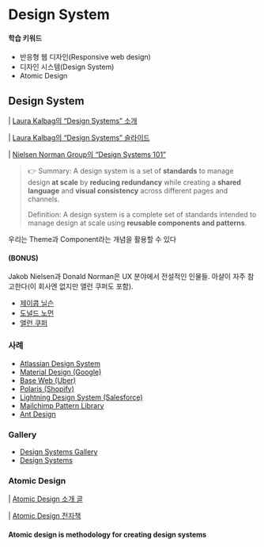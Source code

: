 # Design System

#### 학습 키워드

* 반응형 웹 디자인(Responsive web design)
* 디자인 시스템(Design System)
* Atomic Design

## Design System

\|  [Laura Kalbag의 “Design Systems” 소개](https://24ways.org/2012/design-systems/)

\|  [Laura Kalbag의 “Design Systems” 슬라이드](https://speakerdeck.com/laurakalbag/design-systems-1)

\|  [Nielsen Norman Group의 “Design Systems 101”](https://www.nngroup.com/articles/design-systems-101/)

> 👉 Summary: A design system is a set of **standards** to manage design **at scale** by **reducing redundancy** while creating a **shared language** and **visual consistency** across different pages and channels.
>
> Definition: A design system is a complete set of standards intended to manage design at scale using **reusable components and patterns**.

우리는 Theme과 Component라는 개념을 활용할 수 있다

#### (BONUS)

Jakob Nielsen과 Donald Norman은 UX 분야에서 전설적인 인물들. 아샬이 자주 참고한다(이 회사엔 없지만 앨런 쿠퍼도 포함).

* [제이콥 닐슨](https://ko.wikipedia.org/wiki/%EC%A0%9C%EC%9D%B4%EC%BD%A5\_%EB%8B%90%EC%8A%A8)
* [도널드 노먼](https://ko.wikipedia.org/wiki/%EB%8F%84%EB%84%90%EB%93%9C\_%EB%85%B8%EB%A8%BC)
* [앨런 쿠퍼](https://en.wikipedia.org/wiki/Alan\_Cooper)

### 사례

* [Atlassian Design System](https://atlassian.design/)
* [Material Design (Google)](https://material.io/)
* [Base Web (Uber)](https://baseweb.design/)
* [Polaris (Shopify)](https://polaris.shopify.com/)
* [Lightning Design System (Salesforce)](https://www.lightningdesignsystem.com/)
* [Mailchimp Pattern Library](https://ux.mailchimp.com/patterns)
* [Ant Design](https://ant.design/)

### Gallery

* [Design Systems Gallery](https://designsystemsrepo.com/design-systems/)
* [Design Systems](https://www.designsystems.com/open-design-systems/)

### Atomic Design

\|  [Atomic Design 소개 글](https://bradfrost.com/blog/post/atomic-web-design/)

\|  [Atomic Design 전자책](https://atomicdesign.bradfrost.com/)

#### Atomic design is methodology for creating design systems

































